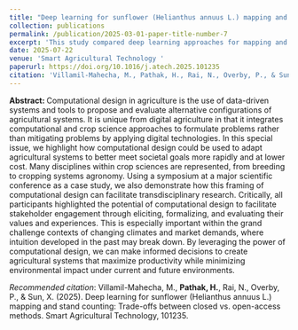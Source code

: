 ```yaml
---
title: "Deep learning for sunflower (Helianthus annuus L.) mapping and stand counting: Trade-offs between closed vs. open-access methods"
collection: publications
permalink: /publication/2025-03-01-paper-title-number-7
excerpt: 'This study compared deep learning approaches for mapping and counting sunflower plants in North Dakota using high-resolution drone imagery, evaluating both ArcGIS Pro built-in tools and a custom Python-based pipeline. The external YOLOv11 model outperformed ArcGIS Pro integrated models, achieving 98.9% precision and demonstrating that open-access environments offer better scalability and flexibility for agricultural mapping tasks than commercial GIS software.'
date: 2025-07-22
venue: 'Smart Agricultural Technology '
paperurl: https://doi.org/10.1016/j.atech.2025.101235
citation: 'Villamil-Mahecha, M., Pathak, H., Rai, N., Overby, P., & Sun, X. (2025). Deep learning for sunflower (Helianthus annuus L.) mapping and stand counting: Trade-offs between closed vs. open-access methods. Smart Agricultural Technology, 101235.'
---
```


<strong> Abstract: </strong>Computational design in agriculture is the use of data-driven systems and tools to propose and evaluate alternative configurations of agricultural systems. It is unique from digital agriculture in that it integrates computational and crop science approaches to formulate problems rather than mitigating problems by applying digital technologies. In this special issue, we highlight how computational design could be used to adapt agricultural systems to better meet societal goals more rapidly and at lower cost. Many disciplines within crop sciences are represented, from breeding to cropping systems agronomy. Using a symposium at a major scientific conference as a case study, we also demonstrate how this framing of computational design can facilitate transdisciplinary research. Critically, all participants highlighted the potential of computational design to facilitate stakeholder engagement through eliciting, formalizing, and evaluating their values and experiences. This is especially important within the grand challenge contexts of changing climates and market demands, where intuition developed in the past may break down. By leveraging the power of computational design, we can make informed decisions to create agricultural systems that maximize productivity while minimizing environmental impact under current and future environments.

*Recommended citation*: Villamil-Mahecha, M., <strong>Pathak, H.</strong>, Rai, N., Overby, P., & Sun, X. (2025). Deep learning for sunflower (Helianthus annuus L.) mapping and stand counting: Trade-offs between closed vs. open-access methods. Smart Agricultural Technology, 101235.